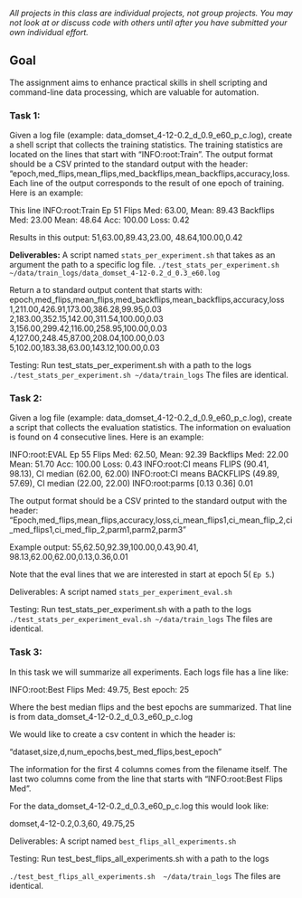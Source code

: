 *All projects in this class are individual projects, not group projects.  You may not look at or discuss code with others until after you have submitted your own individual effort.*


## Goal
The assignment aims to enhance practical skills in shell scripting and command-line data processing, which are valuable for automation. 


### Task 1:

Given a log file (example: data_domset_4-12-0.2_d_0.9_e60_p_c.log), create a shell script that collects the training statistics. The training statistics are located on the lines that start with “INFO:root:Train”. The output format should be a CSV printed to the standard output with the header: “epoch,med_flips,mean_flips,med_backflips,mean_backflips,accuracy,loss. Each line of the output corresponds to the result of one epoch of training. Here is an example:

This line 
INFO:root:Train Ep 51 Flips Med: 63.00, Mean: 89.43 Backflips Med: 23.00 Mean: 48.64 Acc: 100.00 Loss: 0.42

Results in this output:
51,63.00,89.43,23.00, 48.64,100.00,0.42

**Deliverables:**
A script named `stats_per_experiment.sh` that takes as an argument the path to a specific log file.
`./test_stats_per_experiment.sh ~/data/train_logs/data_domset_4-12-0.2_d_0.3_e60.log `

Return a to standard output content that starts with:
epoch,med_flips,mean_flips,med_backflips,mean_backflips,accuracy,loss
1,211.00,426.91,173.00,386.28,99.95,0.03
2,183.00,352.15,142.00,311.54,100.00,0.03
3,156.00,299.42,116.00,258.95,100.00,0.03
4,127.00,248.45,87.00,208.04,100.00,0.03
5,102.00,183.38,63.00,143.12,100.00,0.03


Testing:
 Run test_stats_per_experiment.sh with a path to the logs
`./test_stats_per_experiment.sh ~/data/train_logs` 
The files are identical.


### Task 2:
Given a log file (example: data_domset_4-12-0.2_d_0.9_e60_p_c.log), create a script that collects the evaluation statistics. The information on evaluation is found on 4 consecutive lines. Here is an example:

INFO:root:EVAL  Ep 55 Flips Med: 62.50, Mean: 92.39 Backflips Med: 22.00 Mean: 51.70 Acc: 100.00 Loss: 0.43
INFO:root:CI means FLIPS (90.41, 98.13), CI median (62.00, 62.00)
INFO:root:CI means BACKFLIPS (49.89, 57.69), CI median (22.00, 22.00)
INFO:root:parms [0.13 0.36] 0.01


The output format should be a CSV printed to the standard output with the header:
“Epoch,med_flips,mean_flips,accuracy,loss,ci_mean_flips1,ci_mean_flip_2,ci_med_flips1,ci_med_flip_2,parm1,parm2,parm3”

Example output:
55,62.50,92.39,100.00,0.43,90.41, 98.13,62.00,62.00,0.13,0.36,0.01
 
Note that the eval lines that we are interested in start at epoch 5( `Ep 5`.) 

Deliverables:
A script named `stats_per_experiment_eval.sh`

Testing:
 Run test_stats_per_experiment.sh with a path to the logs
 `./test_stats_per_experiment_eval.sh ~/data/train_logs`
The files are identical.



### Task 3:
In this task we will summarize all experiments. Each logs file has a line like:

INFO:root:Best Flips Med: 49.75, Best epoch: 25

Where the best median flips and the best epochs are summarized. That line is from data_domset_4-12-0.2_d_0.3_e60_p_c.log 

We would like to create a csv content in which the header is:

“dataset,size,d,num_epochs,best_med_flips,best_epoch”

The information for the first 4 columns comes from the filename itself. The last two columns come from the line that starts with “INFO:root:Best Flips Med”.

For the data_domset_4-12-0.2_d_0.3_e60_p_c.log this would look like:

domset,4-12-0.2,0.3,60, 49.75,25


Deliverables:
A script named `best_flips_all_experiments.sh`

Testing:
 Run test_best_flips_all_experiments.sh with a path to the logs

`./test_best_flips_all_experiments.sh  ~/data/train_logs`
The files are identical.


